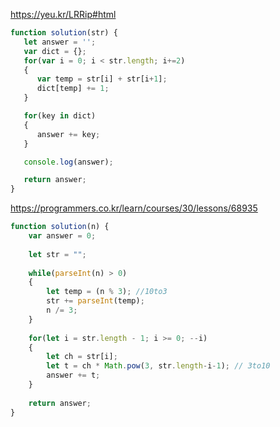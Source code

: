 
https://yeu.kr/LRRip#html

```javascript
function solution(str) {
   let answer = '';
   var dict = {};
   for(var i = 0; i < str.length; i+=2)
   {
      var temp = str[i] + str[i+1];
      dict[temp] += 1;
   }

   for(key in dict)
   {
      answer += key;
   }

   console.log(answer);

   return answer;
}
```

https://programmers.co.kr/learn/courses/30/lessons/68935

```javascript
function solution(n) {
    var answer = 0;
    
    let str = "";
    
    while(parseInt(n) > 0)
    {
        let temp = (n % 3); //10to3
        str += parseInt(temp); 
        n /= 3;
    }
    
    for(let i = str.length - 1; i >= 0; --i)
    {
        let ch = str[i];
        let t = ch * Math.pow(3, str.length-i-1); // 3to10
        answer += t;
    }
    
    return answer;
}
```
